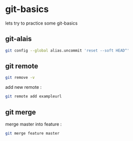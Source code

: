 # git-basics

lets try to practice some git-basics


## git-alais 


```bash 
git config --global alias.uncommit 'reset --soft HEAD^'
``` 

## git remote 

```bash 
git remove -v 
``` 

add new remote : 

```bash 
git remote add exampleurl
```

## git merge

merge master into feature : 
```bash 
git merge feature master
```
